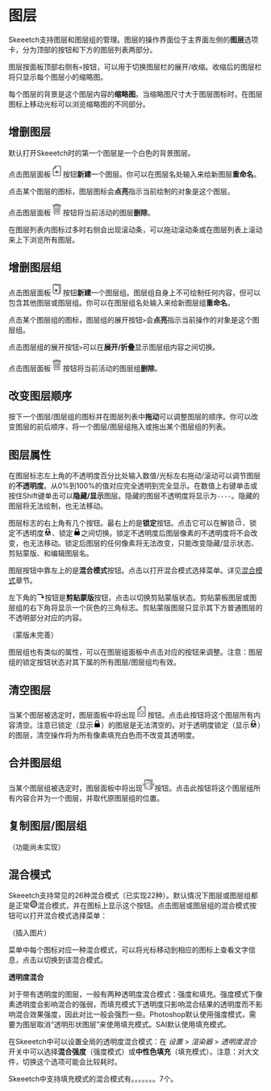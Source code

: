# 图层

Skeeetch支持图层和图层组的管理。图层的操作界面位于主界面左侧的**图层**选项卡，分为顶部的按钮和下方的图层列表两部分。

图层按面板顶部右侧有`<`按钮，可以用于切换图层栏的展开/收缩。收缩后的图层栏将只显示每个图层小的缩略图。

每个图层的背景是这个图层内容的**缩略图**。当缩略图尺寸大于图层图标时，在图层图标上移动光标可以浏览缩略图的不同部分。

## 增删图层

默认打开Skeeetch时的第一个图层是一个白色的背景图层。

点击图层面板<img src="../../resources/new-layer.svg" height="24"/>按钮**新建**一个图层。你可以在图层名处输入来给新图层**重命名**。

点击某个图层的图标，图层图标会**点亮**指示当前绘制的对象是这个图层。

点击图层面板<img src="../../resources/delete.svg" height="24"/>按钮将当前活动的图层**删除**。

在图层列表内图标过多时右侧会出现滚动条，可以拖动滚动条或在图层列表上滚动来上下浏览所有图层。

## 增删图层组

点击图层面板<img src="../../resources/new-group.svg" height="24"/>按钮**新建**一个图层组。图层组自身上不可绘制任何内容，但可以包含其他图层或图层组。你可以在图层组名处输入来给新图层组**重命名**。

点击某个图层组的图标，图层组的展开按钮`>`会**点亮**指示当前操作的对象是这个图层组。

点击图层组的展开按钮`>`可以在**展开/折叠**显示图层组内容之间切换。

点击图层面板<img src="../../resources/delete.svg" height="24"/>按钮将当前活动的图层组**删除**。

## 改变图层顺序

按下一个图层/图层组的图标并在图层列表中**拖动**可以调整图层的顺序。你可以改变图层的前后顺序，将一个图层/图层组拖入或拖出某个图层组的列表。

## 图层属性

在图层标志左上角的不透明度百分比处输入数值/光标左右拖动/滚动可以调节图层的**不透明度**。从0%到100%的值对应完全透明到完全显示。在数值上右键单击或按住Shift键单击可以**隐藏/显示**图层。隐藏的图层不透明度将显示为`----`。隐藏的图层将无法绘制，也无法移动。

图层标志的右上角有几个按钮。最右上的是**锁定**按钮。点击它可以在解锁<img src="../../resources/unlock.svg" height="16"/>、锁定不透明度<img src="../../resources/opacity-lock.svg" height="16"/>、锁定<img src="../../resources/all-lock.svg" height="16"/>之间切换。锁定不透明度后图层像素的不透明度将不会改变，也无法移动。锁定后图层的任何像素将无法改变，只能改变隐藏/显示状态、剪贴蒙版、和编辑图层名。

图层按钮中靠左上的是**混合模式**按钮。点击以打开混合模式选择菜单。详见[混合模式](#混合模式)章节。

左下角的<img src="../../resources/clip-mask.svg" height="16"/>按钮是**剪贴蒙版**按钮，点击以切换剪贴蒙版状态。剪贴蒙板图层或图层组的右下角将显示一个灰色的三角标志。剪贴蒙版图层只显示其下方普通图层的不透明部分对应的内容。

（蒙版未完善）

图层组也有类似的属性，可以在图层组面板中点击对应的按钮来调整。注意：图层组的锁定按钮状态对其下属的所有图层/图层组均有效。

## 清空图层

当某个图层被选定时，图层面板中将出现<img src="../../resources/clear-layer.svg" height="24"/>按钮。点击此按钮将这个图层所有内容清空。注意已锁定（显示<img src="../../resources/all-lock.svg" height="16"/>）的图层是无法清空的。对于透明度锁定（显示<img src="../../resources/opacity-lock.svg" height="16"/>）的图层，清空操作将为所有像素填充白色而不改变其透明度。

## 合并图层组

当某个图层组被选定时，图层面板中将出现<img src="../../resources/merge-group.svg" height="24"/>按钮。点击此按钮将这个图层组所有内容合并为一个图层，并取代原图层组的位置。

## 复制图层/图层组

（功能尚未实现）

## 混合模式

Skeeetch支持常见的26种混合模式（已实现22种）。默认情况下图层或图层组都是正常<img src="../../resources/blend-mode/normal.svg" height="16"/>混合模式，并在图标上显示这个按钮。点击图层或图层组的混合模式按钮可以打开混合模式选择菜单：

（插入图片）

菜单中每个图标对应一种混合模式，可以将光标移动到相应的图标上查看文字信息，点击以切换到该混合模式。

**透明度混合**

对于带有透明度的图层，一般有两种透明度混合模式：强度和填充。强度模式下像素透明度会影响混合的强弱，而填充模式下透明度只影响混合结果的透明度而不影响混合效果强度，因此对比一般会强烈一些。Photoshop默认使用强度模式，需要为图层取消“透明形状图层”来使用填充模式。SAI默认使用填充模式。

在Skeeetch中可以设置全局的透明度混合模式：在 *设置* > *渲染器* > *透明度混合* 开关中可以选择**混合强度**（强度模式）或**中性色填充**（填充模式）。注意：对大文件，切换这个选项可能会比较耗时。

Skeeetch中支持填充模式的混合模式有。。。。。。。7个。